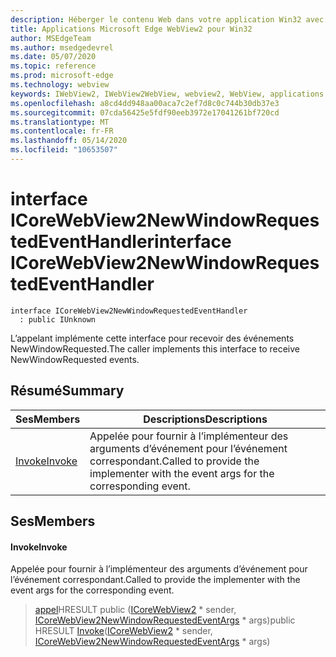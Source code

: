 ```yaml
---
description: Héberger le contenu Web dans votre application Win32 avec le contrôle Microsoft Edge WebView2
title: Applications Microsoft Edge WebView2 pour Win32
author: MSEdgeTeam
ms.author: msedgedevrel
ms.date: 05/07/2020
ms.topic: reference
ms.prod: microsoft-edge
ms.technology: webview
keywords: IWebView2, IWebView2WebView, webview2, WebView, applications Win32, Win32, Edge, ICoreWebView2, ICoreWebView2Controller, contrôle de navigateur, html Edge
ms.openlocfilehash: a8cd4dd948aa00aca7c2ef7d8c0c744b30db37e3
ms.sourcegitcommit: 07cda56425e5fdf90eeb3972e17041261bf720cd
ms.translationtype: MT
ms.contentlocale: fr-FR
ms.lasthandoff: 05/14/2020
ms.locfileid: "10653507"
---
```

# <span data-ttu-id="04f07-104">interface ICoreWebView2NewWindowRequestedEventHandler</span><span class="sxs-lookup"><span data-stu-id="04f07-104">interface ICoreWebView2NewWindowRequestedEventHandler</span></span> 

```
interface ICoreWebView2NewWindowRequestedEventHandler
  : public IUnknown
```

<span data-ttu-id="04f07-105">L’appelant implémente cette interface pour recevoir des événements NewWindowRequested.</span><span class="sxs-lookup"><span data-stu-id="04f07-105">The caller implements this interface to receive NewWindowRequested events.</span></span>

## <span data-ttu-id="04f07-106">Résumé</span><span class="sxs-lookup"><span data-stu-id="04f07-106">Summary</span></span>

 <span data-ttu-id="04f07-107">Ses</span><span class="sxs-lookup"><span data-stu-id="04f07-107">Members</span></span>                        | <span data-ttu-id="04f07-108">Descriptions</span><span class="sxs-lookup"><span data-stu-id="04f07-108">Descriptions</span></span>
--------------------------------|---------------------------------------------
[<span data-ttu-id="04f07-109">Invoke</span><span class="sxs-lookup"><span data-stu-id="04f07-109">Invoke</span></span>](#invoke) | <span data-ttu-id="04f07-110">Appelée pour fournir à l’implémenteur des arguments d’événement pour l’événement correspondant.</span><span class="sxs-lookup"><span data-stu-id="04f07-110">Called to provide the implementer with the event args for the corresponding event.</span></span>

## <span data-ttu-id="04f07-111">Ses</span><span class="sxs-lookup"><span data-stu-id="04f07-111">Members</span></span>

#### <span data-ttu-id="04f07-112">Invoke</span><span class="sxs-lookup"><span data-stu-id="04f07-112">Invoke</span></span> 

<span data-ttu-id="04f07-113">Appelée pour fournir à l’implémenteur des arguments d’événement pour l’événement correspondant.</span><span class="sxs-lookup"><span data-stu-id="04f07-113">Called to provide the implementer with the event args for the corresponding event.</span></span>

> <span data-ttu-id="04f07-114">[appel](#invoke)HRESULT public ([ICoreWebView2](icorewebview2.md) \* sender, [ICoreWebView2NewWindowRequestedEventArgs](icorewebview2newwindowrequestedeventargs.md) \* args)</span><span class="sxs-lookup"><span data-stu-id="04f07-114">public HRESULT [Invoke](#invoke)([ICoreWebView2](icorewebview2.md) \* sender, [ICoreWebView2NewWindowRequestedEventArgs](icorewebview2newwindowrequestedeventargs.md) \* args)</span></span>

